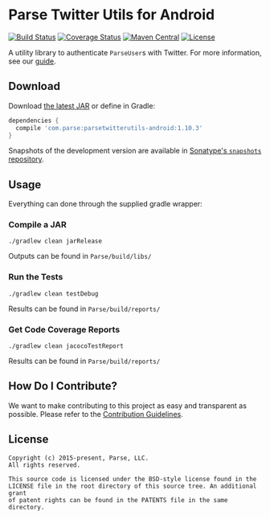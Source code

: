 # Parse Twitter Utils for Android
[![Build Status][build-status-svg]][build-status-link]
[![Coverage Status][coverage-status-svg]][coverage-status-link]
[![Maven Central][maven-svg]][maven-link]
[![License][license-svg]][license-link]

A utility library to authenticate `ParseUser`s with Twitter. For more information, see our [guide][guide].

## Download
Download [the latest JAR][latest] or define in Gradle:

```groovy
dependencies {
  compile 'com.parse:parsetwitterutils-android:1.10.3'
}
```

Snapshots of the development version are available in [Sonatype's `snapshots` repository][snap].

## Usage
Everything can done through the supplied gradle wrapper:

### Compile a JAR
```
./gradlew clean jarRelease
```
Outputs can be found in `Parse/build/libs/`

### Run the Tests
```
./gradlew clean testDebug
```
Results can be found in `Parse/build/reports/`

### Get Code Coverage Reports
```
./gradlew clean jacocoTestReport
```
Results can be found in `Parse/build/reports/`

## How Do I Contribute?
We want to make contributing to this project as easy and transparent as possible. Please refer to the [Contribution Guidelines](CONTRIBUTING.md).

## License
    Copyright (c) 2015-present, Parse, LLC.
    All rights reserved.

    This source code is licensed under the BSD-style license found in the
    LICENSE file in the root directory of this source tree. An additional grant 
    of patent rights can be found in the PATENTS file in the same directory.

 [guide]: https://parse.com/docs/android/guide#users-twitter-users

 [latest]: https://search.maven.org/remote_content?g=com.parse&a=parsetwitterutils&v=LATEST
 [snap]: https://oss.sonatype.org/content/repositories/snapshots/

 [build-status-svg]: https://travis-ci.org/ParsePlatform/ParseTwitterUtils-Android.svg?branch=master
 [build-status-link]: https://travis-ci.org/ParsePlatform/ParseTwitterUtils-Android
 [coverage-status-svg]: https://coveralls.io/repos/ParsePlatform/ParseTwitterUtils-Android/badge.svg?branch=master&service=github
 [coverage-status-link]: https://coveralls.io/github/ParsePlatform/ParseTwitterUtils-Android?branch=master
 [maven-svg]: https://maven-badges.herokuapp.com/maven-central/com.parse/parsetwitterutils/badge.svg?style=flat
 [maven-link]: https://maven-badges.herokuapp.com/maven-central/com.parse/parsetwitterutils
 [license-svg]: https://img.shields.io/badge/license-BSD-lightgrey.svg
 [license-link]: https://github.com/ParsePlatform/ParseTwitterUtils-Android/blob/master/LICENSE
